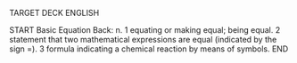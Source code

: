 TARGET DECK
ENGLISH

START
Basic
Equation
Back: n. 1 equating or making equal; being equal. 2 statement that two mathematical expressions are equal (indicated by the sign =). 3 formula indicating a chemical reaction by means of symbols.
END

